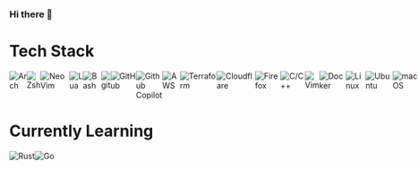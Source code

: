 ### Hi there 👋

<!--
**dakota-m/dakota-m** is a ✨ _special_ ✨ repository because its `README.md` (this file) appears on your GitHub profile.

Here are some ideas to get you started:

- 🔭 I’m currently working on ...
- 🌱 I’m currently learning ...
- 👯 I’m looking to collaborate on ...
- 🤔 I’m looking for help with ...
- 💬 Ask me about ...
- 📫 How to reach me: ...
- 😄 Pronouns: ...
- ⚡ Fun fact: ...
-->

# Tech Stack

<div style="display: flex;">
<img alt="Arch" src="https://img.shields.io/badge/Arch-1793D1?&logo=arch-linux&style=for-the-badge&logoColor=white" />
<img alt="Zsh" src="https://img.shields.io/badge/-Zsh-F15A24?&logo=Zsh&style=for-the-badge&logoColor=white" />
<img alt="NeoVim" src="https://img.shields.io/badge/NeoVim-%57A143.svg?&style=for-the-badge&logo=neovim&logoColor=white">
<img alt="Lua" src="https://img.shields.io/badge/lua-%232C2D72.svg?style=for-the-badge&logo=lua&logoColor=white" />
<img alt="Bash" src="https://img.shields.io/badge/-Bash-4EAA25.svg?style=for-the-badge&logo=gnu-bash&logoColor=white">
<img alt="git" src="https://img.shields.io/badge/-Git-F05032?&style=for-the-badge&logo=git&logoColor=white" />
<img alt="GitHub" src="https://img.shields.io/badge/github-%23121011.svg?style=for-the-badge&logo=github&logoColor=white" />
<img alt="Github Copilot" src="https://img.shields.io/badge/copilot-6cc644.svg?style=for-the-badge&logo=github-copilot&logoColor=black" />
<img alt="AWS" src="https://img.shields.io/badge/AWS-232F3E?style=for-the-badge&logo=amazon-aws&logoColor=FF9900" />
<img alt="Terraform" src="https://img.shields.io/badge/Terraform-844FBA?style=for-the-badge&logo=terraform&logoColor=white" />
<img alt="Cloudflare" src="https://img.shields.io/badge/-Cloudflare-F38020?style=for-the-badge&logo=cloudflare&logoColor=white" />
<img alt="Firefox" src="https://img.shields.io/badge/-Firefox-FF7139?style=for-the-badge&logo=firefox-browser&logoColor=white" />
<img alt="C/C++" src="https://img.shields.io/badge/-C/C++-00599C?&logo=c%2b%2b&style=for-the-badge" />
<img alt="Vim" src="https://img.shields.io/badge/-Vim-019833?&logo=Vim&style=for-the-badge" />
<img alt="Docker" src="https://img.shields.io/badge/-Docker-46a2f1?&style=for-the-badge&logo=docker&logoColor=white" />
<img alt="Linux" src="https://img.shields.io/badge/Linux-FCC624?style=for-the-badge&logo=linux&logoColor=black">
<img alt="Ubuntu" src="https://img.shields.io/badge/Ubuntu-E95420?style=for-the-badge&logo=ubuntu&logoColor=white">
<img alt="macOS" src="https://img.shields.io/badge/mac%20os-000000?style=for-the-badge&logo=apple&logoColor=white">
<img alt="Jira" src="https://img.shields.io/badge/jira-%230A0FFF.svg?style=for-the-badge&logo=jira&logoColor=white">
<img alt="Python" src="https://img.shields.io/badge/-Python-ffbc03?&logo=Python&style=for-the-badge" />
</div>

# Currently Learning

<div style="display: flex;">
<img alt="Rust" src="https://img.shields.io/badge/Rust-B7410E?style=for-the-badge&logo=rust&logoColor=white">
<img alt="Go" src="https://img.shields.io/badge/-Go-00ADD8.svg?style=for-the-badge&logo=go&logoColor=white">
</div>
